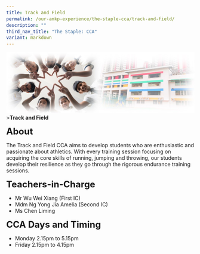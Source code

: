 ```yaml
---
title: Track and Field
permalink: /our-amkp-experience/the-staple-cca/track-and-field/
description: ""
third_nav_title: "The Staple: CCA"
variant: markdown
---
```

![Sub-banner](/images/sub%20banner.jpg)
&gt;**Track and Field**

**<font size="5">About</font>**

The Track and Field CCA aims to develop students who are enthusiastic and passionate about athletics. With every training session focusing on acquiring the core skills of running, jumping and throwing, our students develop their resilience as they go through the rigorous endurance training sessions.

**<font size="5">Teachers-in-Charge</font>**

* Mr Wu Wei Xiang (First IC)
* Mdm Ng Yong Jia Amelia (Second IC)
* Ms Chen Liming

**<font size="5">CCA Days and Timing</font>**
* Monday 2.15pm to 5.15pm
* Friday 2.15pm to 4.15pm